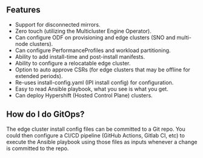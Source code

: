 ## Features
* Support for disconnected mirrors.
* Zero touch (utilizing the Multicluster Engine Operator).
* Can configure ODF on provisioning and edge clusters (SNO and multi-node clusters).
* Can configure PerformanceProfiles and workload partitioning.
* Ability to add install-time and post-install manifests.
* Ability to configure a relocatable edge cluster.
* Option to auto approve CSRs (for edge clusters that may be offline for extended periods).
* Re-uses install-config.yaml (IPI install config) for configuration.
* Easy to read Ansible playbook, what you see is what you get.
* Can deploy Hypershift (Hosted Control Plane) clusters.

## How do I do GitOps?
The edge cluster install config files can be committed to a Git repo. You could then configure a CI/CD pipeline (GitHub Actions, Gitlab CI, etc) to execute the Ansible playbook using those files as inputs whenever a change is committed to the repo.
